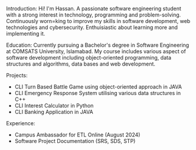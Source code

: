 Introduction:
Hi! I'm Hassan. A passionate software engineering student with a strong interest in technology, programming and problem-solving.
Continuously worn=king to improve my skills in software development, web technologies and cybersecurity.
Enthuisiastic about learning more and implementing it.

Education:
Currently pursuing a Bachelor's degree in Software Engineering at COMSATS University, Islamabad.
My course includes various aspect of software development including object-oriented programming, data structures and algorithms, data bases and web development.

Projects:
- CLI Turn Based Battle Game using object-oriented approach in JAVA
- CLI Emergency Response System utilising various data structures in C++
- CLI Interest Calculator in Python
- CLI Banking Application in JAVA

Experience:
- Campus Ambassador for ETL Online (August 2024)
- Software Project Documentation (SRS, SDS, STP)
